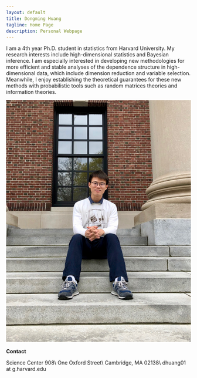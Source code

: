 ```yaml
---
layout: default
title: Dongming Huang
tagline: Home Page
description: Personal Webpage
---
```


I am a 4th year Ph.D. student in statistics from Harvard University. My research interests include high-dimensional statistics and Bayesian inference. I am especially interested in developing new methodologies for more efficient and stable analyses of the dependence structure in high-dimensional data, which include dimension reduction and variable selection. 
Meanwhile, I enjoy establishing the theoretical guarantees for these new methods with probabilistic tools such as random matrices theories and information theories. 

![](pic/IMG_1660.jpeg)

**Contact**

Science Center 908\\
One Oxford Street\\
Cambridge, MA 02138\\
dhuang01 at g.harvard.edu
